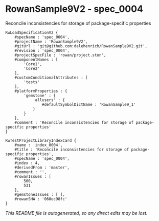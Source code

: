 # RowanSample9V2 - spec_0004
Reconcile inconsistencies for storage of package-specific properties
```
RwLoadSpecificationV2 {
	#specName : 'spec_0004',
	#projectName : 'RowanSample9V2',
	#gitUrl : 'git@github.com:dalehenrich/RowanSample9V2.git',
	#revision : 'spec_0004',
	#projectSpecFile : 'rowan/project.ston',
	#componentNames : [
		'Core1',
		'Core2'
	],
	#customConditionalAttributes : [
		'tests'
	],
	#platformProperties : {
		'gemstone' : {
			'allusers' : {
				#defaultSymbolDictName : 'RowanSample9_1'
			}
		}
	},
	#comment : 'Reconcile inconsistencies for storage of package-specific properties'
}

RwTestProjectLibraryIndexCard {
	#name : 'index_0004',
	#title : 'Reconcile inconsistencies for storage of package-specific properties',
	#specName : 'spec_0004',
	#index : 4,
	#derivedFrom : 'master',
	#comment : '',
	#rowanIssues : [
		500,
		531
	],
	#gemstoneIssues : [ ],
	#rowanSHA : '060ec98fc'
}
```

*This README file is autogenerated, so any direct edits may be lost.*

